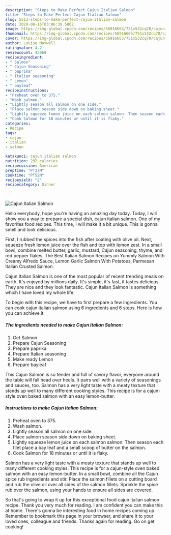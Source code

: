 ```yaml
---
description: "Steps to Make Perfect Cajun Italian Salmon"
title: "Steps to Make Perfect Cajun Italian Salmon"
slug: 5513-steps-to-make-perfect-cajun-italian-salmon
date: 2020-08-15T03:06:39.586Z
image: https://img-global.cpcdn.com/recipes/56916663/751x532cq70/cajun-italian-salmon-recipe-main-photo.jpg
thumbnail: https://img-global.cpcdn.com/recipes/56916663/751x532cq70/cajun-italian-salmon-recipe-main-photo.jpg
cover: https://img-global.cpcdn.com/recipes/56916663/751x532cq70/cajun-italian-salmon-recipe-main-photo.jpg
author: Louise Maxwell
ratingvalue: 4.2
reviewcount: 43069
recipeingredient:
- " Salmon"
- " Cajun Seasoning"
- " paprika"
- " Italian seasoning"
- " Lemon"
- " bayleaf"
recipeinstructions:
- "Preheat oven to 375."
- "Wash salmon."
- "Lightly season all salmon on one side."
- "Place salmon season side down on baking sheet."
- "Lightly squeeze lemon juice on each salmon salmon. Then season each filet place a bay leaf and a small scoop of butter on the salmon."
- "Cook Salmon for 18 minutes or until it is flaky."
categories:
- Recipe
tags:
- cajun
- italian
- salmon

katakunci: cajun italian salmon 
nutrition: 292 calories
recipecuisine: American
preptime: "PT37M"
cooktime: "PT52M"
recipeyield: "2"
recipecategory: Dinner

---
```



![Cajun Italian Salmon](https://img-global.cpcdn.com/recipes/56916663/751x532cq70/cajun-italian-salmon-recipe-main-photo.jpg)

Hello everybody, hope you're having an amazing day today. Today, I will show you a way to prepare a special dish, cajun italian salmon. One of my favorites food recipes. This time, I will make it a bit unique. This is gonna smell and look delicious.

First, I rubbed the spices into the fish after coating with olive oil. Next, squeeze fresh lemon juice over the fish and top with lemon zest. In a small bowl, combine melted butter, garlic, mustard, Cajun seasoning, thyme, and red pepper flakes. The Best Italian Salmon Recipes on Yummly Salmon With Creamy Alfredo Sauce, Lemon Garlic Salmon With Potatoes, Parmesan Italian Crusted Salmon.

Cajun Italian Salmon is one of the most popular of recent trending meals on earth. It's enjoyed by millions daily. It's simple, it's fast, it tastes delicious. They are nice and they look fantastic. Cajun Italian Salmon is something which I have loved my whole life.


To begin with this recipe, we have to first prepare a few ingredients. You can cook cajun italian salmon using 6 ingredients and 6 steps. Here is how you can achieve it.

<!--inarticleads1-->

##### The ingredients needed to make Cajun Italian Salmon:

1. Get  Salmon
1. Prepare  Cajun Seasoning
1. Prepare  paprika
1. Prepare  Italian seasoning
1. Make ready  Lemon
1. Prepare  bayleaf


This Cajun Salmon is so tender and full of savory flavor, everyone around the table will fall head over heels. It pairs well with a variety of seasonings and sauces, too. Salmon has a very light taste with a meaty texture that stands up well to many different cooking styles. This recipe is for a cajun-style oven baked salmon with an easy lemon-butter. 

<!--inarticleads2-->

##### Instructions to make Cajun Italian Salmon:

1. Preheat oven to 375.
1. Wash salmon.
1. Lightly season all salmon on one side.
1. Place salmon season side down on baking sheet.
1. Lightly squeeze lemon juice on each salmon salmon. Then season each filet place a bay leaf and a small scoop of butter on the salmon.
1. Cook Salmon for 18 minutes or until it is flaky.


Salmon has a very light taste with a meaty texture that stands up well to many different cooking styles. This recipe is for a cajun-style oven baked salmon with an easy lemon-butter. In a small bowl, combine all the Cajun spice rub ingredients and stir. Place the salmon fillets on a cutting board and rub the olive oil over all sides of the salmon fillets. Sprinkle the spice rub over the salmon, using your hands to ensure all sides are covered. 

So that's going to wrap it up for this exceptional food cajun italian salmon recipe. Thank you very much for reading. I am confident you can make this at home. There's gonna be interesting food in home recipes coming up. Remember to bookmark this page in your browser, and share it to your loved ones, colleague and friends. Thanks again for reading. Go on get cooking!
